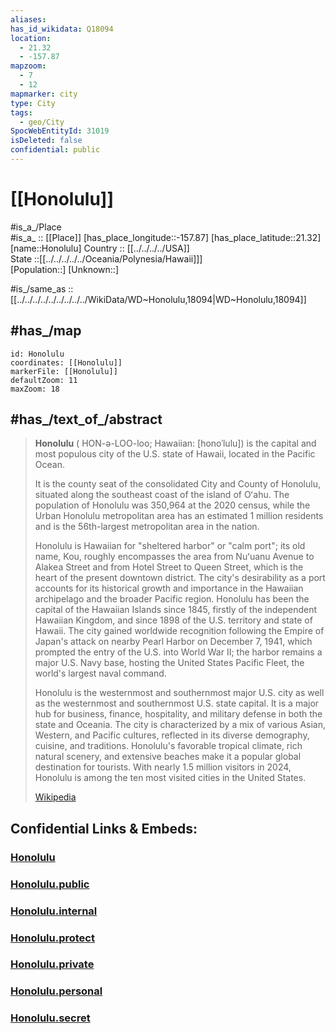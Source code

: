 ```yaml
---
aliases:
has_id_wikidata: Q18094
location:
  - 21.32
  - -157.87
mapzoom:
  - 7
  - 12
mapmarker: city
type: City
tags:
  - geo/City
SpocWebEntityId: 31019
isDeleted: false
confidential: public
---
```


# [[Honolulu]] 

#is_a_/Place  
#is_a_ :: [[Place]] 
[has_place_longitude::-157.87] 
[has_place_latitude::21.32] 
[name::Honolulu] 
Country :: [[../../../../USA]]  
State ::[[../../../../../Oceania/Polynesia/Hawaii]]]  
[Population::] 
[Unknown::] 

#is_/same_as :: [[../../../../../../../../../WikiData/WD~Honolulu,18094|WD~Honolulu,18094]] 

## #has_/map 

```leaflet
id: Honolulu
coordinates: [[Honolulu]] 
markerFile: [[Honolulu]] 
defaultZoom: 11 
maxZoom: 18
```

## #has_/text_of_/abstract 

> **Honolulu** (  HON-ə-LOO-loo; Hawaiian: [honoˈlulu]) is the capital 
> and most populous city of the U.S. state of Hawaii, located in the Pacific Ocean. 
> 
> It is the county seat of the consolidated City and County of Honolulu, 
> situated along the southeast coast of the island of Oʻahu. 
> The population of Honolulu was 350,964 at the 2020 census, 
> while the Urban Honolulu metropolitan area has an estimated 1 million residents 
> and is the 56th-largest metropolitan area in the nation.
>
> Honolulu is Hawaiian for "sheltered harbor" or "calm port"; its old name, Kou, roughly encompasses the area from Nuʻuanu Avenue to Alakea Street and from Hotel Street to Queen Street, which is the heart of the present downtown district. The city's desirability as a port accounts for its historical growth and importance in the Hawaiian archipelago and the broader Pacific region. Honolulu has been the capital of the Hawaiian Islands since 1845, firstly of the independent Hawaiian Kingdom, and since 1898 of the U.S. territory and state of Hawaii. The city gained worldwide recognition following the Empire of Japan's attack on nearby Pearl Harbor on December 7, 1941, which prompted the entry of the U.S. into World War II; the harbor remains a major U.S. Navy base, hosting the United States Pacific Fleet, the world's largest naval command.
>
> Honolulu is the westernmost and southernmost major U.S. city as well as the westernmost and southernmost U.S. state capital. It is a major hub for business, finance, hospitality, and military defense in both the state and Oceania. The city is characterized by a mix of various Asian, Western, and Pacific cultures, reflected in its diverse demography, cuisine, and traditions. Honolulu's favorable tropical climate, rich natural scenery, and extensive beaches make it a popular global destination for tourists. With nearly 1.5 million visitors in 2024, Honolulu is among the ten most visited cities in the United States.
>
> [Wikipedia](https://en.wikipedia.org/wiki/Honolulu) 


## Confidential Links & Embeds: 

### [Honolulu](/_Standards/Earth/Continent/America~North/USA/USA~Pacific/Hawaii/counties~Hawaii/Honolulu,County/cities~Honolulu/Honolulu.md) 

### [Honolulu.public](/_public/Earth/Continent/America~North/USA/USA~Pacific/Hawaii/counties~Hawaii/Honolulu,County/cities~Honolulu/Honolulu.public.md) 

### [Honolulu.internal](/_internal/Earth/Continent/America~North/USA/USA~Pacific/Hawaii/counties~Hawaii/Honolulu,County/cities~Honolulu/Honolulu.internal.md) 

### [Honolulu.protect](/_protect/Earth/Continent/America~North/USA/USA~Pacific/Hawaii/counties~Hawaii/Honolulu,County/cities~Honolulu/Honolulu.protect.md) 

### [Honolulu.private](/_private/Earth/Continent/America~North/USA/USA~Pacific/Hawaii/counties~Hawaii/Honolulu,County/cities~Honolulu/Honolulu.private.md) 

### [Honolulu.personal](/_personal/Earth/Continent/America~North/USA/USA~Pacific/Hawaii/counties~Hawaii/Honolulu,County/cities~Honolulu/Honolulu.personal.md) 

### [Honolulu.secret](/_secret/Earth/Continent/America~North/USA/USA~Pacific/Hawaii/counties~Hawaii/Honolulu,County/cities~Honolulu/Honolulu.secret.md)

